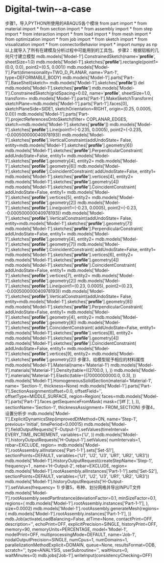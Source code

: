 # Digital-twin--a-case

步骤1，导入PYTHON所使用的ABAQUS各个模块
from part import *
from material import *
from section import *
from assembly import *
from step import *
from interaction import *
from load import *
from mesh import *
from optimization import *
from job import *
from sketch import *
from visualization import *
from connectorBehavior import *
import numpy as np
以上就导入了所有在建模及分析过程中可能用到的工具包。
步骤2：根据铝板的几何尺寸建立模型
	mdb.models['Model-1'].ConstrainedSketch(name='__profile__', sheetSize=1.0)
	mdb.models['Model-1'].sketches['__profile__'].rectangle(point1=(0.0, 0.0), 
	    point2=(0.5, 0.001))
	mdb.models['Model-1'].Part(dimensionality=TWO_D_PLANAR, name='Part-1', type=DEFORMABLE_BODY)
	mdb.models['Model-1'].parts['Part-1'].BaseShell(sketch=
	    mdb.models['Model-1'].sketches['__profile__'])
	del mdb.models['Model-1'].sketches['__profile__']
	mdb.models['Model-1'].ConstrainedSketch(gridSpacing=0.02, name='__profile__', 
	    sheetSize=1.0, transform=
	    mdb.models['Model-1'].parts['Part-1'].MakeSketchTransform(
	    sketchPlane=mdb.models['Model-1'].parts['Part-1'].faces[0], 
	    sketchPlaneSide=SIDE1, sketchOrientation=RIGHT, origin=(0.25, 0.0005, 
	    0.0)))
	mdb.models['Model-1'].parts['Part-1'].projectReferencesOntoSketch(filter=
	    COPLANAR_EDGES, sketch=mdb.models['Model-1'].sketches['__profile__'])
	mdb.models['Model-1'].sketches['__profile__'].Line(point1=(-0.235, 0.0005), 
	    point2=(-0.235, -0.000500000040978193))
	mdb.models['Model-1'].sketches['__profile__'].VerticalConstraint(addUndoState=
	    False, entity=mdb.models['Model-1'].sketches['__profile__'].geometry[6])
	mdb.models['Model-1'].sketches['__profile__'].PerpendicularConstraint(
	    addUndoState=False, entity1=
	    mdb.models['Model-1'].sketches['__profile__'].geometry[4], entity2=
	    mdb.models['Model-1'].sketches['__profile__'].geometry[6])
	mdb.models['Model-1'].sketches['__profile__'].CoincidentConstraint(
	    addUndoState=False, entity1=
	    mdb.models['Model-1'].sketches['__profile__'].vertices[4], entity2=
	    mdb.models['Model-1'].sketches['__profile__'].geometry[4])
	mdb.models['Model-1'].sketches['__profile__'].CoincidentConstraint(
	    addUndoState=False, entity1=
	    mdb.models['Model-1'].sketches['__profile__'].vertices[5], entity2=
	    mdb.models['Model-1'].sketches['__profile__'].geometry[2])
	mdb.models['Model-1'].sketches['__profile__'].Line(point1=(-0.23, 0.0005), 
	    point2=(-0.23, -0.000500000040978193))
	mdb.models['Model-1'].sketches['__profile__'].VerticalConstraint(addUndoState=
	    False, entity=mdb.models['Model-1'].sketches['__profile__'].geometry[7])
	mdb.models['Model-1'].sketches['__profile__'].PerpendicularConstraint(
	    addUndoState=False, entity1=
	    mdb.models['Model-1'].sketches['__profile__'].geometry[4], entity2=
	    mdb.models['Model-1'].sketches['__profile__'].geometry[7])
	mdb.models['Model-1'].sketches['__profile__'].CoincidentConstraint(
	    addUndoState=False, entity1=
	    mdb.models['Model-1'].sketches['__profile__'].vertices[6], entity2=
	    mdb.models['Model-1'].sketches['__profile__'].geometry[4])
	mdb.models['Model-1'].sketches['__profile__'].CoincidentConstraint(
	    addUndoState=False, entity1=
	    mdb.models['Model-1'].sketches['__profile__'].vertices[7], entity2=
	    mdb.models['Model-1'].sketches['__profile__'].geometry[2])
	mdb.models['Model-1'].sketches['__profile__'].Line(point1=(0.23, 0.0005), 
	    point2=(0.23, -0.000500000040978193))
	mdb.models['Model-1'].sketches['__profile__'].VerticalConstraint(addUndoState=
	    False, entity=mdb.models['Model-1'].sketches['__profile__'].geometry[8])
	mdb.models['Model-1'].sketches['__profile__'].PerpendicularConstraint(
	    addUndoState=False, entity1=
	    mdb.models['Model-1'].sketches['__profile__'].geometry[4], entity2=
	    mdb.models['Model-1'].sketches['__profile__'].geometry[8])
	mdb.models['Model-1'].sketches['__profile__'].CoincidentConstraint(
	    addUndoState=False, entity1=
	    mdb.models['Model-1'].sketches['__profile__'].vertices[8], entity2=
	    mdb.models['Model-1'].sketches['__profile__'].geometry[4])
	mdb.models['Model-1'].sketches['__profile__'].CoincidentConstraint(
	    addUndoState=False, entity1=
	    mdb.models['Model-1'].sketches['__profile__'].vertices[9], entity2=
	    mdb.models['Model-1'].sketches['__profile__'].geometry[2])
步骤3，给模型赋予相应的材料属性
	mdb.models['Model-1'].Material(name='Material-1')
	mdb.models['Model-1'].materials['Material-1'].Density(table=((2700.0, ), ))
	mdb.models['Model-1'].materials['Material-1'].Elastic(table=((70000000000.0, 
	    0.3), ))
	mdb.models['Model-1'].HomogeneousSolidSection(material='Material-1', name=
	    'Section-1', thickness=None)
	mdb.models['Model-1'].parts['Part-1'].SectionAssignment(offset=0.0, 
	    offsetField='', offsetType=MIDDLE_SURFACE, region=Region(
	    faces=mdb.models['Model-1'].parts['Part-1'].faces.getSequenceFromMask(
	    mask=('[#f ]', ), )), sectionName='Section-1', thicknessAssignment=
	    FROM_SECTION)
步骤4，设置分析步
	mdb.models['Model-1'].ExplicitDynamicsStep(improvedDtMethod=ON, 	name='Step-1', 
	    previous='Initial', timePeriod=0.00015)
	mdb.models['Model-1'].fieldOutputRequests['F-Output-1'].setValues(timeInterval=
	    EVERY_TIME_INCREMENT, variables=('U', ))
	mdb.models['Model-1'].historyOutputRequests['H-Output-1'].setValues(
	    numIntervals=1, rebar=EXCLUDE, region=
	    mdb.models['Model-1'].rootAssembly.allInstances['Part-1-1'].sets['Set-S1'], 
	    sectionPoints=DEFAULT, variables=('U1', 'U2', 'U3', 'UR1', 'UR2', 'UR3'))
	mdb.models['Model-1'].HistoryOutputRequest(createStepName='Step-1', 	frequency=1
	    , name='H-Output-2', rebar=EXCLUDE, region=
	    mdb.models['Model-1'].rootAssembly.allInstances['Part-1-1'].sets['Set-S2'], 
	    sectionPoints=DEFAULT, variables=('U1', 'U2', 'U3', 'UR1', 'UR2', 'UR3'))
	mdb.models['Model-1'].historyOutputRequests['H-Output-1'].setValues(frequency=
	    1)
步骤5，布种、划分网格并导出INPUT文件
	mdb.models['Model-1'].rootAssembly.seedPartInstance(deviationFactor=0.1, 
	    minSizeFactor=0.1, regions=(
	    mdb.models['Model-1'].rootAssembly.instances['Part-1-1'], ), size=0.0002)
	mdb.models['Model-1'].rootAssembly.generateMesh(regions=(
	    mdb.models['Model-1'].rootAssembly.instances['Part-1-1'], ))
	mdb.Job(activateLoadBalancing=False, atTime=None, contactPrint=OFF, 
	    description='', echoPrint=OFF, explicitPrecision=SINGLE, historyPrint=OFF, 
	    memory=90, memoryUnits=PERCENTAGE, model='Model-1', modelPrint=OFF, multiprocessingMode=DEFAULT, name='Job-1', nodalOutputPrecision=SINGLE, numCpus=1, numDomains=1, parallelizationMethodExplicit=DOMAIN, queue=None, resultsFormat=ODB, scratch='', type=ANALYSIS, userSubroutine='', waitHours=0, waitMinutes=0)
	mdb.jobs['Job-1'].writeInput(consistencyChecking=OFF)
